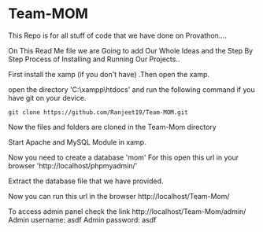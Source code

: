 # Team-MOM
This Repo is for all stuff of code that we have done on Provathon....


On This Read Me file we are Going to add  Our Whole Ideas and the Step By Step Process of Installing and Running Our Projects..

First install the xamp (if you don't have) .Then open the xamp.


open the directory 'C:\xampp\htdocs' and run the following command if you have git on your device.

    git clone https://github.com/Ranjeet19/Team-MOM.git
    
Now the files and folders are cloned in the Team-Mom directory

Start Apache and MySQL Module in xamp.

Now you need to create a database 'mom'
For this open this url in your browser 'http://localhost/phpmyadmin/'

Extract the database file that we have provided.

Now you can run this url in the browser http://localhost/Team-Mom/

To access admin panel check the link http://localhost/Team-Mom/admin/ 
Admin username: asdf
Admin password: asdf


